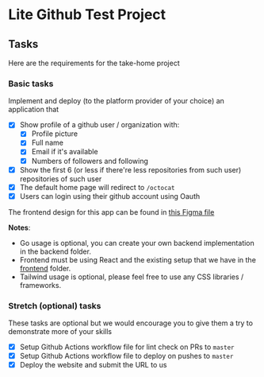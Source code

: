 # Lite Github Test Project

## Tasks

Here are the requirements for the take-home project

### Basic tasks

Implement and deploy (to the platform provider of your choice) an application that

- [x] Show profile of a github user / organization with:
  - [x] Profile picture
  - [x] Full name
  - [x] Email if it's available
  - [x] Numbers of followers and following
- [x] Show the first 6 (or less if there're less repositories from such user) repositories of such user
- [x] The default home page will redirect to `/octocat`
- [x] Users can login using their github account using Oauth

The frontend design for this app can be found in [this Figma file](https://www.figma.com/file/fLiLQfjSF6X7pEfHli2Lwh/Fullstack-Engineer-Test-Case?type=design&node-id=0%3A1&mode=design&t=RfULQB2MF956TxTT-1)

**Notes**:

- Go usage is optional, you can create your own backend implementation in the backend folder.
- Frontend must be using React and the existing setup that we have in the [frontend](./frontend/) folder.
- Tailwind usage is optional, please feel free to use any CSS libraries / frameworks.

### Stretch (optional) tasks

These tasks are optional but we would encourage you to give them a try to demonstrate more of your skills

- [x] Setup Github Actions workflow file for lint check on PRs to `master`
- [x] Setup Github Actions workflow file to deploy on pushes to `master`
- [x] Deploy the website and submit the URL to us

